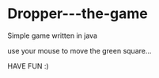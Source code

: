 # Dropper---the-game
Simple game written in java

use your mouse to move the green square...

HAVE FUN :)
